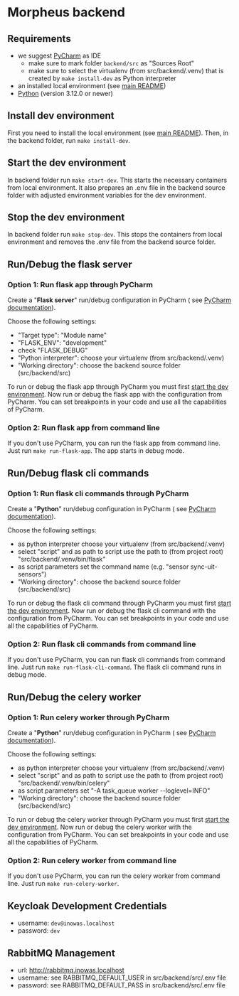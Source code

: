 # Morpheus backend

## Requirements

* we suggest [PyCharm](https://www.jetbrains.com/pycharm/) as IDE
  * make sure to mark folder `backend/src` as "Sources Root"
  * make sure to select the virtualenv (from src/backend/.venv) that is created by `make install-dev` as Python interpreter
* an installed local environment (see [main README](../../Readme.md#install-local-environment))
* [Python](https://www.python.org/) (version 3.12.0 or newer)

## Install dev environment

First you need to install the local environment (see [main README](../../Readme.md#install-local-environment)).
Then, in the backend folder, run `make install-dev`.

## Start the dev environment

In backend folder run `make start-dev`. This starts the necessary containers from local environment. It also prepares an
.env file in the backend source folder with adjusted environment variables for the dev environment.

## Stop the dev environment

In backend folder run `make stop-dev`. This stops the containers from local environment and removes the .env file from
the backend source folder.

## Run/Debug the flask server

### Option 1: Run flask app through PyCharm

Create a "**Flask server**" run/debug configuration in PyCharm (
see [PyCharm documentation](https://www.jetbrains.com/help/pycharm/run-debug-configuration-flask-server.html)).

Choose the following settings:

* "Target type": "Module name"
* "FLASK_ENV": "development"
* check "FLASK_DEBUG"
* "Python interpreter": choose your virtualenv (from src/backend/.venv)
* "Working directory": choose the backend source folder (src/backend/src)

To run or debug the flask app through PyCharm you must first [start the dev environment](#start-the-dev-environment).
Now run or debug the flask app with the configuration from PyCharm. You can set breakpoints in your code and use all the
capabilities of PyCharm.

### Option 2: Run flask app from command line

If you don't use PyCharm, you can run the flask app from command line. Just run `make run-flask-app`. The app starts in
debug mode.

## Run/Debug flask cli commands

### Option 1: Run flask cli commands through PyCharm

Create a "**Python**" run/debug configuration in PyCharm (
see [PyCharm documentation](https://www.jetbrains.com/help/pycharm/run-debug-configuration.html#createExplicitly)).

Choose the following settings:

* as python interpreter choose your virtualenv (from src/backend/.venv)
* select "script" and as path to script use the path to (from project root) "src/backend/.venv/bin/flask"
* as script parameters set the command name (e.g. "sensor sync-uit-sensors")
* "Working directory": choose the backend source folder (src/backend/src)

To run or debug the flask cli command through PyCharm you must first [start the dev environment](#start-the-dev-environment).
Now run or debug the flask cli command with the configuration from PyCharm. You can set breakpoints in your code and use all the
capabilities of PyCharm.

### Option 2: Run flask cli commands from command line

If you don't use PyCharm, you can run flask cli commands from command line. Just run `make run-flask-cli-command`. The flask cli command runs in
debug mode.

## Run/Debug the celery worker

### Option 1: Run celery worker through PyCharm

Create a "**Python**" run/debug configuration in PyCharm (
see [PyCharm documentation](https://www.jetbrains.com/help/pycharm/run-debug-configuration.html#createExplicitly)).

Choose the following settings:

* as python interpreter choose your virtualenv (from src/backend/.venv)
* select "script" and as path to script use the path to (from project root) "src/backend/.venv/bin/celery"
* as script parameters set "-A task_queue worker --loglevel=INFO"
* "Working directory": choose the backend source folder (src/backend/src)


To run or debug the celery worker through PyCharm you must first [start the dev environment](#start-the-dev-environment).
Now run or debug the celery worker with the configuration from PyCharm. You can set breakpoints in your code and use all the
capabilities of PyCharm.

### Option 2: Run celery worker from command line

If you don't use PyCharm, you can run the celery worker from command line. Just run `make run-celery-worker`.

## Keycloak Development Credentials

* username: `dev@inowas.localhost`
* password: `dev`


## RabbitMQ Management

* url: http://rabbitmq.inowas.localhost
* username: see RABBITMQ_DEFAULT_USER in src/backend/src/.env file
* password: see RABBITMQ_DEFAULT_PASS in src/backend/src/.env file
